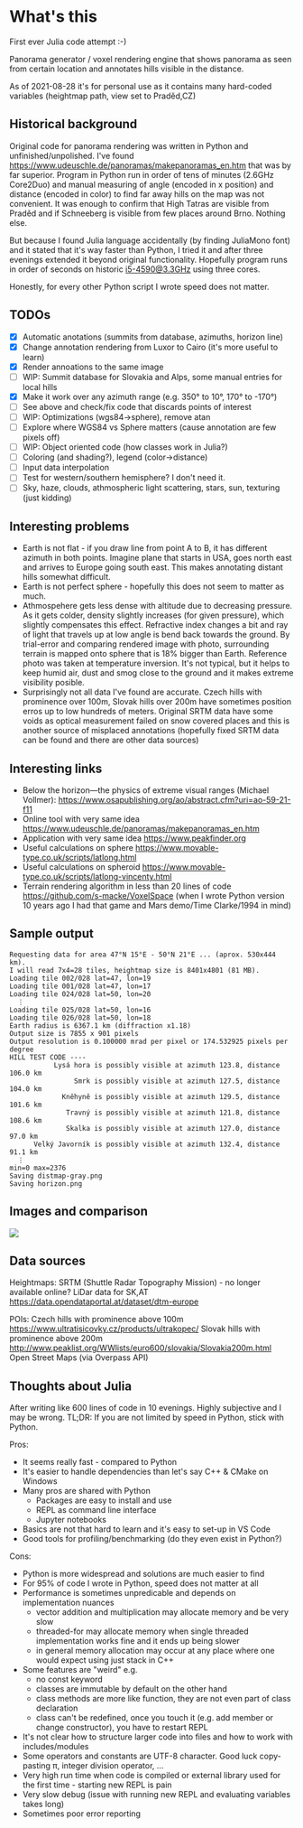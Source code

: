 # What's this

First ever Julia code attempt :-)

Panorama generator / voxel rendering engine that shows panorama as seen from certain location and annotates hills visible in the distance.

As of 2021-08-28 it's for personal use as it contains many hard-coded variables (heightmap path, view set to Praděd,CZ)

## Historical background

Original code for panorama rendering was written in Python and unfinished/unpolished.
I've found https://www.udeuschle.de/panoramas/makepanoramas_en.htm that was by far superior.
Program in Python run in order of tens of minutes (2.6GHz Core2Duo) and manual measuring of angle (encoded in x position) and distance (encoded in color) to find far away hills on the map was not convenient. It was enough to confirm that High Tatras are visible from Praděd and if Schneeberg is visible from few places around Brno. Nothing else.

But because I found Julia language accidentally (by finding JuliaMono font) and it stated that it's way faster than Python, I tried it and after three evenings extended it beyond original functionality. Hopefully program runs in order of seconds on historic i5-4590@3.3GHz using three cores.

Honestly, for every other Python script I wrote speed does not matter.

## TODOs

* [x] Automatic anotations (summits from database, azimuths, horizon line)
* [x] Change annotation rendering from Luxor to Cairo (it's more useful to learn)
* [x] Render annoations to the same image
* [ ] WIP: Summit database for Slovakia and Alps, some manual entries for local hills
* [x] Make it work over any azimuth range (e.g. 350° to 10°, 170° to -170°)
* [ ] See above and check/fix code that discards points of interest
* [ ] WIP: Optimizations (wgs84->sphere), remove atan
* [ ] Explore where WGS84 vs Sphere matters (cause annotation are few pixels off)
* [ ] WIP: Object oriented code (how classes work in Julia?)
* [ ] Coloring (and shading?), legend (color->distance)
* [ ] Input data interpolation
* [ ] Test for western/southern hemisphere? I don't need it.
* [ ] Sky, haze, clouds, athmospheric light scattering, stars, sun, texturing (just kidding)

## Interesting problems

* Earth is not flat - if you draw line from point A to B, it has different azimuth in both points. Imagine plane that starts in USA, goes north east and arrives to Europe going south east. This makes annotating distant hills somewhat difficult.
* Earth is not perfect sphere - hopefully this does not seem to matter as much.
* Athmospehere gets less dense with altitude due to decreasing pressure. As it gets colder, density slightly increases (for given pressure), which slightly compensates this effect. Refractive index changes a bit and ray of light that travels up at low angle is bend back towards the ground. By trial-error and comparing rendered image with photo, surrounding terrain is mapped onto sphere that is 18% bigger than Earth. Reference photo was taken at temperature inversion. It's not typical, but it helps to keep humid air, dust and smog close to the ground and it makes extreme visibility posible.
* Surprisingly not all data I've found are accurate. Czech hills with prominence over 100m, Slovak hills over 200m have sometimes position erros up to low hundreds of meters. Original SRTM data have some voids as optical measurement failed on snow covered places and this is another source of misplaced annotations (hopefully fixed SRTM data can be found and there are other data sources)

## Interesting links

* Below the horizon—the physics of extreme visual ranges (Michael Vollmer): https://www.osapublishing.org/ao/abstract.cfm?uri=ao-59-21-f11
* Online tool with very same idea https://www.udeuschle.de/panoramas/makepanoramas_en.htm
* Application with very same idea https://www.peakfinder.org
* Useful calculations on sphere https://www.movable-type.co.uk/scripts/latlong.html
* Useful calculations on spheroid https://www.movable-type.co.uk/scripts/latlong-vincenty.html
* Terrain rendering algorithm in less than 20 lines of code https://github.com/s-macke/VoxelSpace (when I wrote Python version 10 years ago I had that game and Mars demo/Time Clarke/1994 in mind)

## Sample output

```
Requesting data for area 47°N 15°E - 50°N 21°E ... (aprox. 530x444 km).
I will read 7x4=28 tiles, heightmap size is 8401x4801 (81 MB).
Loading tile 002/028 lat=47, lon=19
Loading tile 001/028 lat=47, lon=17
Loading tile 024/028 lat=50, lon=20
  ⋮ 
Loading tile 025/028 lat=50, lon=16
Loading tile 026/028 lat=50, lon=18
Earth radius is 6367.1 km (diffraction x1.18)
Output size is 7855 x 901 pixels
Output resolution is 0.100000 mrad per pixel or 174.532925 pixels per degree
HILL TEST CODE ---- 
           Lysá hora is possibly visible at azimuth 123.8, distance 106.0 km
                Smrk is possibly visible at azimuth 127.5, distance 104.0 km
             Kněhyně is possibly visible at azimuth 129.5, distance 101.6 km
              Travný is possibly visible at azimuth 121.8, distance 108.6 km
              Skalka is possibly visible at azimuth 127.0, distance  97.0 km
      Velký Javorník is possibly visible at azimuth 132.4, distance  91.1 km
  ⋮         
min=0 max=2376
Saving distmap-gray.png
Saving horizon.png
```

## Images and comparison

![](pano-20210828.png)

## Data sources

Heightmaps:
SRTM (Shuttle Radar Topography Mission) - no longer available online?
LiDar data for SK,AT https://data.opendataportal.at/dataset/dtm-europe

POIs:
Czech hills with prominence above 100m https://www.ultratisicovky.cz/products/ultrakopec/
Slovak hills with prominence above 200m http://www.peaklist.org/WWlists/euro600/slovakia/Slovakia200m.html
Open Street Maps (via Overpass API)


## Thoughts about Julia

After writing like 600 lines of code in 10 evenings. Highly subjective and I may be wrong. 
TL;DR: If you are not limited by speed in Python, stick with Python.

Pros:
* It seems really fast - compared to Python
* It's easier to handle dependencies than let's say C++ & CMake on Windows
* Many pros are shared with Python
  * Packages are easy to install and use
  * REPL as command line interface
  * Jupyter notebooks
* Basics are not that hard to learn and it's easy to set-up in VS Code
* Good tools for profiling/benchmarking (do they even exist in Python?)

Cons:
* Python is more widespread and solutions are much easier to find
* For 95% of code I wrote in Python, speed does not matter at all
* Performance is sometimes unpredicable and depends on implementation nuances
  * vector addition and multiplication may allocate memory and be very slow
  * threaded-for may allocate memory when single threaded implementation works fine and it ends up being slower
  * in general memory allocation may occur at any place where one would expect using just stack in C++
* Some features are "weird" e.g. 
  * no const keyword
  * classes are immutable by default on the other hand
  * class methods are more like function, they are not even part of class declaration
  * class can't be redefined, once you touch it (e.g. add member or change constructor), you have to restart REPL
* It's not clear how to structure larger code into files and how to work with includes/modules
* Some operators and constants are UTF-8 character. Good luck copy-pasting π, integer division operator, ...
* Very high run time when code is compiled or external library used for the first time - starting new REPL is pain
* Very slow debug (issue with running new REPL and evaluating variables takes long)
* Sometimes poor error reporting